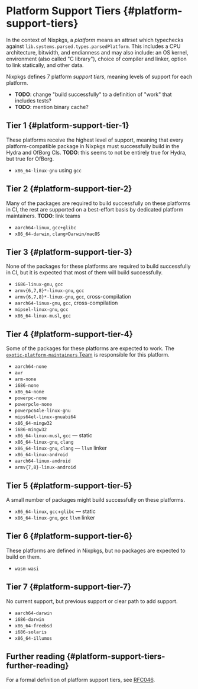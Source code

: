 # Platform Support Tiers {#platform-support-tiers}

In the context of Nixpkgs, a *platform* means an attrset which typechecks against `lib.systems.parsed.types.parsedPlatform`.  This includes a CPU architecture, bitwidth, and endianness and may also include: an OS kernel, environment (also called "C library"), choice of compiler and linker, option to link statically, and other data.

Nixpkgs defines 7 platform *support tiers*, meaning levels of support for each platform.

- **TODO**: change "build successfully" to a definition of "work" that includes tests?
- **TODO**: mention binary cache?

## Tier 1 {#platform-support-tier-1}

These platforms receive the highest level of support, meaning that every
platform-compatible package in Nixpkgs must successfully build in the Hydra and OfBorg CIs.
**TODO**: this seems to not be entirely true for Hydra, but true for OfBorg.

- `x86_64-linux-gnu` using `gcc`

## Tier 2 {#platform-support-tier-2}

Many of the packages are required to build successfully on these platforms in CI, the rest are supported on a best-effort basis by dedicated platform maintainers.
**TODO**: link teams

- `aarch64-linux`, `gcc+glibc`
- `x86_64-darwin`, `clang+Darwin/macOS`

## Tier 3 {#platform-support-tier-3}

None of the packages for these platforms are required to build successfully in
CI, but it is expected that most of them will build successfully.

- `i686-linux-gnu`, `gcc`
- `armv{6,7,8}*-linux-gnu`, `gcc`
- `armv{6,7,8}*-linux-gnu`, `gcc`, cross-compilation
- `aarch64-linux-gnu`, `gcc`, cross-compilation
- `mipsel-linux-gnu`, `gcc`
- `x86_64-linux-musl`, `gcc`

## Tier 4 {#platform-support-tier-4}

Some of the packages for these platforms are expected to work. The
[`exotic-platform-maintainers`
Team](https://github.com/orgs/NixOS/teams/exotic-platform-maintainers) is
responsible for this platform.

- `aarch64-none`
- `avr`
- `arm-none`
- `i686-none`
- `x86_64-none`
- `powerpc-none`
- `powerpcle-none`
- `powerpc64le-linux-gnu`
- `mips64el-linux-gnuabi64`
- `x86_64-mingw32`
- `i686-mingw32`
- `x86_64-linux-musl`, `gcc` — static
- `x86_64-linux-gnu`, `clang`
- `x86_64-linux-gnu`, `clang` — `llvm` linker
- `x86_64-linux-android`
- `aarch64-linux-android`
- `armv{7,8}-linux-android`

## Tier 5 {#platform-support-tier-5}

A small number of packages might build successfully on these platforms.

- `x86_64-linux`, `gcc`+`glibc` — static
- `x86_64-linux-gnu`, `gcc` `llvm` linker

## Tier 6 {#platform-support-tier-6}

These platforms are defined in Nixpkgs, but no packages are expected to build on them.

- `wasm-wasi`

## Tier 7 {#platform-support-tier-7}

No current support, but previous support or clear path to add support.

- `aarch64-darwin`
- `i686-darwin`
- `x86_64-freebsd`
- `i686-solaris`
- `x86_64-illumos`

## Further reading {#platform-support-tiers-further-reading}

For a formal definition of platform support tiers, see [RFC046](https://github.com/7c6f434c/rfcs/blob/platform-support-tiers/rfcs/0046-platform-support-tiers.md).
